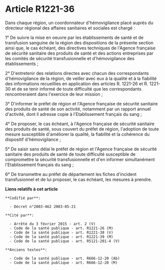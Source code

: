 # Article R1221-36

Dans chaque région, un coordonnateur d'hémovigilance placé auprès du directeur régional des affaires sanitaires et sociales
est chargé :

1° De suivre la mise en oeuvre par les établissements de santé et de transfusion sanguine de la région des dispositions de la
présente section ainsi que, le cas échéant, des directives techniques de l'Agence française de sécurité sanitaire des
produits de santé et des actions entreprises par les comités de sécurité transfusionnelle et d'hémovigilance des
établissements ;

2° D'entretenir des relations directes avec chacun des correspondants d'hémovigilance de la région, de veiller avec eux à la
qualité et à la fiabilité des informations recueillies en application des articles R. 1221-26 et R. 1221-30 et de se tenir
informé de toute difficulté que les correspondants rencontreraient dans l'exercice de leur mission ;

3° D'informer le préfet de région et l'Agence française de sécurité sanitaire des produits de santé de son activité,
notamment par un rapport annuel d'activité, dont il adresse copie à l'Etablissement français du sang ;

4° De proposer, le cas échéant, à l'Agence française de sécurité sanitaire des produits de santé, sous couvert du préfet de
région, l'adoption de toute mesure susceptible d'améliorer la qualité, la fiabilité et la cohérence du dispositif
d'hémovigilance ;

5° De saisir sans délai le préfet de région et l'Agence française de sécurité sanitaire des produits de santé de toute
difficulté susceptible de compromettre la sécurité transfusionnelle et d'en informer simultanément l'Etablissement français
du sang ;

6° De transmettre au préfet de département les fiches d'incident transfusionnel et de lui proposer, le cas échéant, les
mesures à prendre.

**Liens relatifs à cet article**

	**Codifié par**:

	  - Décret n°2003-462 2003-05-21

	**Cité par**:

	  - Arrêté du 3 février 2015 - art. 2 (V)
	  - Code de la santé publique - art. R1221-26 (M)
	  - Code de la santé publique - art. R1221-38 (V)
	  - Code de la santé publique - art. R1221-39 (M)
	  - Code de la santé publique - art. R5121-201-4 (V)

	**Anciens textes**:

	  - Code de la santé publique - art. R666-12-20 (Ab)
	  - Code de la santé publique - art. R666-12-20 (M)
